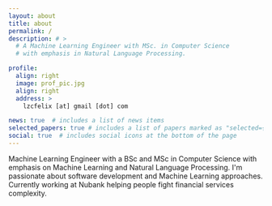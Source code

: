 ```yaml
---
layout: about
title: about
permalink: /
description: # > 
  # A Machine Learning Engineer with MSc. in Computer Science
  # with emphasis in Natural Language Processing.

profile:
  align: right
  image: prof_pic.jpg
  align: right
  address: >
    lzcfelix [at] gmail [dot] com

news: true  # includes a list of news items
selected_papers: true # includes a list of papers marked as "selected={true}"
social: true  # includes social icons at the bottom of the page
---
```


Machine Learning Engineer with a BSc and MSc in Computer Science with emphasis on Machine Learning and Natural Language Processing. I'm passionate about software development and Machine Learning approaches. Currently working at Nubank helping people fight financial services complexity.